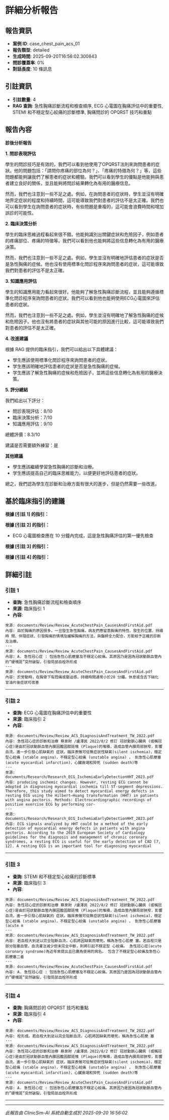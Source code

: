# 詳細分析報告

## 報告資訊
- **案例 ID**: case_chest_pain_acs_01
- **報告類型**: detailed
- **生成時間**: 2025-09-20T16:56:02.300843
- **問診覆蓋率**: 0%
- **對話長度**: 10 條訊息

## 引註資訊
- **引註數量**: 4
- **RAG 查詢**: 急性胸痛診斷流程和檢查順序, ECG 心電圖在胸痛評估中的重要性, STEMI 和不穩定型心絞痛的診斷標準, 胸痛問診的 OPQRST 技巧和重點

## 報告內容

**診後分析報告**

**1. 問診表現評估**

學生的問診技巧是有效的，我們可以看到他使用了OPQRST法則來詢問患者的症狀。他的問題包括：「請問你疼痛的部位為何？」、「疼痛的特徵為何？」等，這些問題都能夠讓我們了解患者的症狀和體驗。我們可以看到學生的優點是他能夠與患者建立良好的關係，並且能夠將問診結果轉化為有用的醫療信息。

然而，我們也注意到一些不足之處。例如，在詢問患者的症狀時，學生並沒有明確地界定症狀的程度和持續時間，這可能導致我們對患者的評估不是太正確。我們也可以看到學生在詢問患者的症狀時，有些問題是重複的，這可能會浪費時間和增加誤診的可能性。

**2. 臨床決策分析**

學生的臨床思維過程看起來很不錯。他能夠識別出關鍵症狀和危險因子，例如患者的疼痛部位、疼痛的特徵等。我們可以看到他也能夠將這些信息轉化為有用的醫療決策。

然而，我們也注意到一些不足之處。例如，學生並沒有明確地評估患者的症狀是否是急性胸痛的症候。他也沒有使用標準化問診程序來詢問患者的症狀，這可能導致我們對患者的評估不是太正確。

**3. 知識應用評估**

學生的知識應用能力看起來很好。他能夠了解急性胸痛診斷流程，並且能夠遵循標準化問診程序來詢問患者的症狀。我們可以看到他也能夠使用ECG心電圖來評估患者的症狀。

然而，我們也注意到一些不足之處。例如，學生並沒有明確地了解急性胸痛的症候和危險因子。他也沒有將患者的症狀與其他可能的原因進行比較，這可能導致我們對患者的評估不是太正確。

**4. 改進建議**

根據 RAG 提供的臨床指引，我們可以給出以下具體建議：

* 學生應該使用標準化問診程序來詢問患者的症狀。
* 学生應該明確地評估患者的症狀是否是急性胸痛的症候。
* 学生應該了解急性胸痛的症候和危險因子，並將這些信息轉化為有用的醫療決策。

**5. 評分總結**

我們給出以下評分：

* 問診表現評估：8/10
* 臨床決策分析：7/10
* 知識應用評估：9/10

總體評價：8.3/10

建議是否需要額外練習：是

**其他建議**

* 學生應該繼續學習急性胸痛的診斷和治療。
* 学生應該提高自己的臨床思維能力，以便更好地評估患者的症狀。

總之，我們認為學生在診斷和治療方面有很大的進步，但是仍然需要一些改進。

## 基於臨床指引的建議

**根據 [引註 1] 的指引：**

**根據 [引註 2] 的指引：**
- ECG 心電圖檢查應在 10 分鐘內完成，這是急性胸痛評估的第一優先檢查

**根據 [引註 3] 的指引：**

**根據 [引註 4] 的指引：**

## 詳細引註

### 引註 1
- **查詢**: 急性胸痛診斷流程和檢查順序
- **來源**: 臨床指引 1
- **內容**: 
```
來源: documents/Review/Review_AcuteChestPain_CausesAndFirstAid.pdf
內容: 由於胸痛的原因很多，一旦發生急性胸痛，病友們應留意胸痛的特性、發生的位置、持續時 間、伴隨症狀、引發胸痛的情境及緩解胸痛的方法，與醫師全力配合，方能給予正確的診斷 及治療。
---
來源: documents/Review/Review_AcuteChestPain_CausesAndFirstAid.pdf
內容: A. 急性冠心症 : 包括急性心肌梗塞及不穩定心絞痛。其原因乃是因為冠狀動脈血管內 的”硬塊斑”突然破裂，引發局部血栓所形成
---
來源: documents/Review/Review_AcuteChestPain_CausesAndFirstAid.pdf
內容: 於勞動時，在胸骨下有悶痛或壓迫感，持續時間通常小於20 分鐘。休息或含舌下硝化 甘油片後症狀可改善
```

---
### 引註 2
- **查詢**: ECG 心電圖在胸痛評估中的重要性
- **來源**: 臨床指引 2
- **內容**: 
```
來源: documents/Review/Review_ACS_DiagnosisAndTreatment_TW_2022.pdf
內容: 急性冠心症的診斷和治療 蔡泉財 /盧澤民 2022/8/2 修訂 冠狀動脈心臟病 (或稱冠心症)是由於冠狀動脈血管內膜因膽固醇斑塊 (Plaque)的堆積，造成血管內膜局部狹窄，影響血流，進一步引發心肌缺氧的 症狀。臨床表徵可從無症狀性缺氧(silent ischemia)，穩定型心絞痛 (stable angina)，不穩定型心絞痛 (unstable angina) ， 到急性心肌梗塞 (acute myocardial infarction)，心臟衰竭和猝死 (sudden death)等
---
來源: documents/Research/Research_ECG_IschemiaEarlyDetectionHHT_2023.pdf
內容: producing ischemic changes. However, resting ECG cannot be adopted in diagnosing myocardial ischemia till ST-segment depressions. Therefore, this study aimed to detect myocardial energy defects in resting ECG using the Hilbert–Huang transformation (HHT) in patients with angina pectoris. Methods: Electrocardiographic recordings of positive exercise ECG by performing cor‑
---
來源: documents/Research/Research_ECG_IschemiaEarlyDetectionHHT_2023.pdf
內容: ECG signals analyzed by HHT could be a method of the early detection of myocardial energy defects in patients with angina pectoris. According to the 2019 European Society of Cardiology guidelines for the diagnosis and management of chronic coronary syndromes, a resting ECG is useful for the early detection of CAD [7, 12]. A resting ECG is an important tool for diagnosing myocardial
```

---
### 引註 3
- **查詢**: STEMI 和不穩定型心絞痛的診斷標準
- **來源**: 臨床指引 3
- **內容**: 
```
來源: documents/Review/Review_ACS_DiagnosisAndTreatment_TW_2022.pdf
內容: 急性冠心症的診斷和治療 蔡泉財 /盧澤民 2022/8/2 修訂 冠狀動脈心臟病 (或稱冠心症)是由於冠狀動脈血管內膜因膽固醇斑塊 (Plaque)的堆積，造成血管內膜局部狹窄，影響血流，進一步引發心肌缺氧的 症狀。臨床表徵可從無症狀性缺氧(silent ischemia)，穩定型心絞痛 (stable angina)，不穩定型心絞痛 (unstable angina) ， 到急性心肌梗塞 (acute m
---
來源: documents/Review/Review_ACS_DiagnosisAndTreatment_TW_2022.pdf
內容: 若血栓大到足以完全阻斷血流，心肌將因缺氧而壞死，稱為急性心肌梗 塞。若血栓只是部分阻塞血管，血流灌注減少但未完全中斷，則將引起不穩定型 心絞痛。 急性冠心症(acute coronary syndrome)為近年來提出且已廣為使用的病名， 包含了不穩定型心絞痛及急性心肌梗塞二者
---
來源: documents/Review/Review_AcuteChestPain_CausesAndFirstAid.pdf
內容: A. 急性冠心症 : 包括急性心肌梗塞及不穩定心絞痛。其原因乃是因為冠狀動脈血管內 的”硬塊斑”突然破裂，引發局部血栓所形成
```

---
### 引註 4
- **查詢**: 胸痛問診的 OPQRST 技巧和重點
- **來源**: 臨床指引 4
- **內容**: 
```
來源: documents/Review/Review_ACS_DiagnosisAndTreatment_TW_2022.pdf
內容: 栓形成。若血栓大到足以完全阻斷血流，心肌將因缺氧而壞死，稱為急性心肌梗 塞
---
來源: documents/Review/Review_ACS_DiagnosisAndTreatment_TW_2022.pdf
內容: 急性冠心症的診斷和治療 蔡泉財 /盧澤民 2022/8/2 修訂 冠狀動脈心臟病 (或稱冠心症)是由於冠狀動脈血管內膜因膽固醇斑塊 (Plaque)的堆積，造成血管內膜局部狹窄，影響血流，進一步引發心肌缺氧的 症狀。臨床表徵可從無症狀性缺氧(silent ischemia)，穩定型心絞痛 (stable angina)，不穩定型心絞痛 (unstable angina) ， 到急性心肌梗塞 (acute myocardial infarction)，心臟衰竭和猝死 (sudden death)等
---
來源: documents/Review/Review_AcuteChestPain_CausesAndFirstAid.pdf
內容: A. 急性冠心症 : 包括急性心肌梗塞及不穩定心絞痛。其原因乃是因為冠狀動脈血管內 的”硬塊斑”突然破裂，引發局部血栓所形成
```

---

---
*此報告由 ClinicSim-AI 系統自動生成於 2025-09-20 16:56:02*
